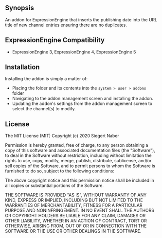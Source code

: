 ## Synopsis

An addon for ExpressionEngine that inserts the publishing date into the URL title of new channel entries ensuring there are no duplicates.

## ExpressionEngine Compatibility

- ExpressionEngine 3, ExpressionEngine 4, ExpressionEngine 5

## Installation

Installing the addon is simply a matter of:

- Placing the folder and its contents into the `system > user > addons` folder
- Navigating to the addon management screen and installing the addon.
- Updating the addon's settings from the addon management screen to select the channel(s) to modify.

## License

The MIT License (MIT)
Copyright (c) 2020 Siegert Naber

Permission is hereby granted, free of charge, to any person obtaining a copy of this software and associated documentation files (the "Software"), to deal in the Software without restriction, including without limitation the rights to use, copy, modify, merge, publish, distribute, sublicense, and/or sell copies of the Software, and to permit persons to whom the Software is furnished to do so, subject to the following conditions:

The above copyright notice and this permission notice shall be included in all copies or substantial portions of the Software.

THE SOFTWARE IS PROVIDED "AS IS", WITHOUT WARRANTY OF ANY KIND, EXPRESS OR IMPLIED, INCLUDING BUT NOT LIMITED TO THE WARRANTIES OF MERCHANTABILITY, FITNESS FOR A PARTICULAR PURPOSE AND NONINFRINGEMENT. IN NO EVENT SHALL THE AUTHORS OR COPYRIGHT HOLDERS BE LIABLE FOR ANY CLAIM, DAMAGES OR OTHER LIABILITY, WHETHER IN AN ACTION OF CONTRACT, TORT OR OTHERWISE, ARISING FROM, OUT OF OR IN CONNECTION WITH THE SOFTWARE OR THE USE OR OTHER DEALINGS IN THE SOFTWARE.
